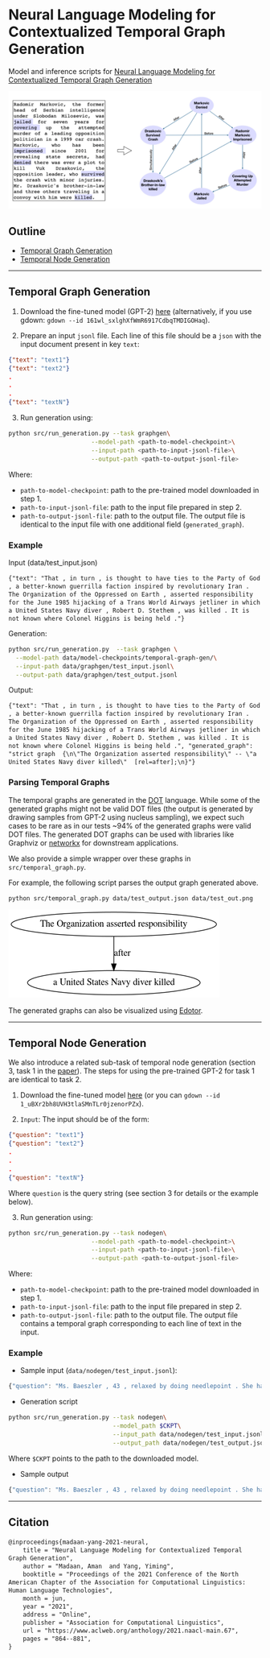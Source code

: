 # Neural Language Modeling for Contextualized Temporal Graph Generation

Model and inference scripts for [Neural Language Modeling for Contextualized Temporal Graph Generation](https://www.aclweb.org/anthology/2021.naacl-main.67/)


![Temporal Graph Generation](task.png)


## Outline

* [Temporal Graph Generation](#temporal-graph-generation)
* [Temporal Node Generation](#temporal-node-generation)

<hr/>

## Temporal Graph Generation

1. Download the fine-tuned model (GPT-2) [here](https://drive.google.com/file/d/161wl_sxlghXfWmR6917CdbqTMDIGOHaq/view?usp=sharing) (alternatively, if you use gdown: `gdown --id 161wl_sxlghXfWmR6917CdbqTMDIGOHaq`).


2. Prepare an input ``jsonl`` file. Each line of this file should be a ``json`` with the input document present in key `text`:
```json
{"text": "text1"}
{"text": "text2"}
.
.
.
{"text": "textN"}
```

3. Run generation using:
```sh
python src/run_generation.py --task graphgen\
                       --model-path <path-to-model-checkpoint>\
                       --input-path <path-to-input-jsonl-file>\
                       --output-path <path-to-output-jsonl-file>
```
Where:
  - `path-to-model-checkpoint`: path to the pre-trained model downloaded in step 1.
  - `path-to-input-jsonl-file`: path to the input file prepared in step 2.
  - `path-to-output-jsonl-file`: path to the output file. The output file is identical to the input file with one additional field (`generated_graph`).


### Example
Input (data/test_input.json)
```
{"text": "That , in turn , is thought to have ties to the Party of God , a better-known guerrilla faction inspired by revolutionary Iran . The Organization of the Oppressed on Earth , asserted responsibility for the June 1985 hijacking of a Trans World Airways jetliner in which a United States Navy diver , Robert D. Stethem , was killed . It is not known where Colonel Higgins is being held ."}
```

Generation:
```sh
python src/run_generation.py  --task graphgen \
  --model-path data/model-checkpoints/temporal-graph-gen/\
  --input-path data/graphgen/test_input.jsonl\
  --output-path data/graphgen/test_output.jsonl
```

Output:
```
{"text": "That , in turn , is thought to have ties to the Party of God , a better-known guerrilla faction inspired by revolutionary Iran . The Organization of the Oppressed on Earth , asserted responsibility for the June 1985 hijacking of a Trans World Airways jetliner in which a United States Navy diver , Robert D. Stethem , was killed . It is not known where Colonel Higgins is being held .", "generated_graph": "strict graph  {\n\"The Organization asserted responsibility\" -- \"a United States Navy diver killed\"  [rel=after];\n}"}
```

### Parsing Temporal Graphs
The temporal graphs are generated in the [DOT](https://graphviz.org/doc/info/lang.html) language. While some of the generated graphs might not be valid DOT files (the output is generated by drawing samples from GPT-2 using nucleus sampling), we expect such cases to be rare as in our tests ~94\% of the generated graphs were valid DOT files.
The generated DOT graphs can be used with libraries like Graphviz or [networkx](https://networkx.github.io/) for downstream applications.

We also provide a simple wrapper over these graphs in ``src/temporal_graph.py``.

For example, the following script parses the output graph generated above.
```sh
python src/temporal_graph.py data/test_output.json data/test_out.png
```
![Sample Temporal Graph ><](data/graphgen/test_output.png)

The generated graphs can also be visualized using [Edotor](https://edotor.net/?engine=dot#strict%20digraph%20%20%7B%0A%22The%20Organization%20asserted%20responsibility%22%20-%3E%20%22a%20United%20States%20Navy%20diver%20killed%22%20%20%5Blabel%3Dafter%5D%3B%0A%7D).


<hr/>

## Temporal Node Generation

We also introduce a related sub-task of temporal node generation (section 3, task 1 in the [paper](https://www.aclweb.org/anthology/2021.naacl-main.67.pdf)). The steps for using the pre-trained GPT-2 for task 1 are identical to task 2.

1. Download the fine-tuned model [here](https://drive.google.com/file/d/1_uBXr2bh8UVH3tlaSMnTLr0jzenorPZx/view?usp=sharing) (or you can `gdown --id 1_uBXr2bh8UVH3tlaSMnTLr0jzenorPZx`).

2. `Input`: The input should be of the form:

```json
{"question": "text1"}
{"question": "text2"}
.
.
.
{"question": "textN"}
```
Where `question` is the query string (see section 3 for details or the example below).

3. Run generation using:
```sh
python src/run_generation.py --task nodegen\
                       --model-path <path-to-model-checkpoint>\
                       --input-path <path-to-input-jsonl-file>\
                       --output-path <path-to-output-jsonl-file>
```
Where:
  - `path-to-model-checkpoint`: path to the pre-trained model downloaded in step 1.
  - `path-to-input-jsonl-file`: path to the input file prepared in step 2.
  - `path-to-output-jsonl-file`: path to the output file. The output file contains a temporal graph corresponding to each line of text in the input.



### Example

* Sample input (`data/nodegen/test_input.jsonl`):
```js
{"question": "Ms. Baeszler , 43 , relaxed by doing needlepoint . She had perfected it . She gave a needlepoint tapestry of a horse 's head to a childhood friend , who is an equestrian . She made a cocoa pot for an aunt who collects them . which event happened before She gave tapestry ?"}
```

* Generation script
```sh
python src/run_generation.py --task nodegen\
                             --model_path $CKPT\
                             --input_path data/nodegen/test_input.jsonl\
                             --output_path data/nodegen/test_output.jsonl
```

Where `$CKPT` points to the path to the downloaded model.

* Sample output
```js
{"question": "Ms. Baeszler , 43 , relaxed by doing needlepoint . She had perfected it . She gave a needlepoint tapestry of a horse 's head to a childhood friend , who is an equestrian . She made a cocoa pot for an aunt who collects them . which event happened before She gave tapestry ?", "generated_answer": "She perfected it"}
```

<hr/>

## Citation

```
@inproceedings{madaan-yang-2021-neural,
    title = "Neural Language Modeling for Contextualized Temporal Graph Generation",
    author = "Madaan, Aman  and Yang, Yiming",
    booktitle = "Proceedings of the 2021 Conference of the North American Chapter of the Association for Computational Linguistics: Human Language Technologies",
    month = jun,
    year = "2021",
    address = "Online",
    publisher = "Association for Computational Linguistics",
    url = "https://www.aclweb.org/anthology/2021.naacl-main.67",
    pages = "864--881",
}
```

